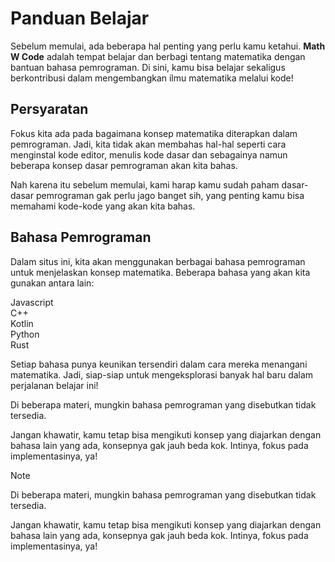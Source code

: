 # Panduan Belajar

Sebelum memulai, ada beberapa hal penting yang perlu kamu ketahui. **Math W Code** adalah tempat belajar dan berbagi tentang matematika dengan bantuan bahasa pemrograman. Di sini, kamu bisa belajar sekaligus berkontribusi dalam mengembangkan ilmu matematika melalui kode!

## Persyaratan

Fokus kita ada pada bagaimana konsep matematika diterapkan dalam pemrograman. Jadi, kita tidak akan membahas hal-hal seperti cara menginstal kode editor, menulis kode dasar dan sebagainya namun beberapa konsep dasar pemrograman akan kita bahas.

Nah karena itu sebelum memulai, kami harap kamu sudah paham dasar-dasar pemrograman gak perlu jago banget sih, yang penting kamu bisa memahami kode-kode yang akan kita bahas.

## Bahasa Pemrograman

Dalam situs ini, kita akan menggunakan berbagai bahasa pemrograman untuk menjelaskan konsep matematika. Beberapa bahasa yang akan kita gunakan antara lain:

<div class="grid md:grid-cols-4 gap-4">
    <div class="flex gap-4 py-2 px-4 border-1px border-gray-400/25 items-center border-solid h-full w-full rounded-lg w-full max-w-xs mt-0!">
        <span class="i-logos-javascript" data-icon="logos:javascript" data-inline="false"></span> <span>Javascript</span>
    </div>
    <div class="flex gap-4 py-2 px-4 border-1px border-gray-400/25 items-center border-solid h-full w-full rounded-lg w-full max-w-xs mt-0!">
        <span class="i-logos-c-plusplus" data-icon="logos:cpp" data-inline="false"></span> <span>C++</span>
    </div>
    <div class="flex gap-4 py-2 px-4 border-1px border-gray-400/25 items-center border-solid h-full w-full rounded-lg w-full max-w-xs mt-0!">
        <span class="i-logos-kotlin-icon" data-icon="logos:javascript" data-inline="false"></span><span>Kotlin</span>
    </div>
    <div class="flex gap-4 py-2 px-4 border-1px border-gray-400/25 items-center border-solid h-full w-full rounded-lg w-full max-w-xs mt-0!">
        <span class="i-logos-python" data-icon="logos:python" data-inline="false"></span><span>Python</span>
    </div>
    <div class="flex gap-4 py-2 px-4 border-1px border-gray-400/25 items-center border-solid h-full w-full rounded-lg w-full max-w-xs mt-0!">
        <span class="i-logos-rust" data-icon="rust-language-logo" data-inline="false"></span><span>Rust</span>
    </div>
</div>

Setiap bahasa punya keunikan tersendiri dalam cara mereka menangani matematika. Jadi, siap-siap untuk mengeksplorasi banyak hal baru dalam perjalanan belajar ini!


Di beberapa materi, mungkin bahasa pemrograman yang disebutkan tidak tersedia.

Jangan khawatir, kamu tetap bisa mengikuti konsep yang diajarkan dengan bahasa lain yang ada, konsepnya gak jauh beda kok. Intinya, fokus pada implementasinya, ya!

> [!NOTE]
> Di beberapa materi, mungkin bahasa pemrograman yang disebutkan tidak tersedia.
>
> Jangan khawatir, kamu tetap bisa mengikuti konsep yang diajarkan dengan bahasa lain yang ada, konsepnya gak jauh beda kok. Intinya, fokus pada implementasinya, ya!
